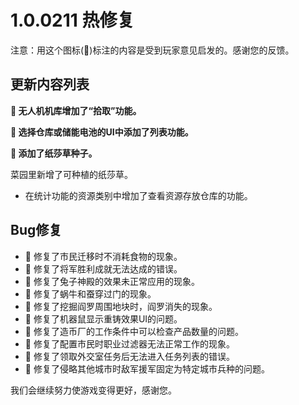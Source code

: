# 1.0.0211 热修复

注意：用这个图标(💌)标注的内容是受到玩家意见启发的。感谢您的反馈。

## 更新内容列表

**💌 无人机机库增加了“拾取”功能。**

**💌 选择仓库或储能电池的UI中添加了列表功能。**

**💌 添加了纸莎草种子。**

菜园里新增了可种植的纸莎草。

- 在统计功能的资源类别中增加了查看资源存放仓库的功能。

## Bug修复

- 💌 修复了市民迁移时不消耗食物的现象。
- 💌 修复了将军胜利成就无法达成的错误。
- 💌 修复了兔子神殿的效果未正常应用的现象。
- 💌 修复了蜗牛和蚕穿过门的现象。
- 💌 修复了挖掘阎罗周围地块时，阎罗消失的现象。
- 💌 修复了机器鼠显示重铸效果UI的问题。
- 💌 修复了造币厂的工作条件中可以检查产品数量的问题。
- 💌 修复了配置市民时职业过滤器无法正常工作的现象。
- 💌 修复了领取外交室任务后无法进入任务列表的错误。
- 💌 修复了侵略其他城市时敌军援军固定为特定城市兵种的问题。

我们会继续努力使游戏变得更好，感谢您。
